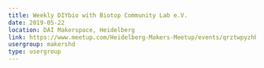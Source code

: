 ```yaml
---
title: Weekly DIYbio with Biotop Community Lab e.V.
date: 2019-05-22
location: DAI Makerspace, Heidelberg
link: https://www.meetup.com/Heidelberg-Makers-Meetup/events/qrztwpyzhbdc/
usergroup: makershd
type: usergroup
---
```

